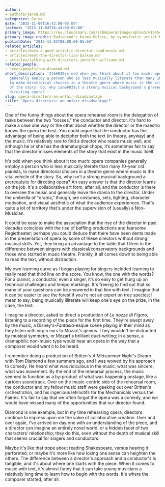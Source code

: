 ```yaml
---
author:
- authors/jenna.md
categories: Op-ed
date: "2015-11-04T16:42:00-05:00"
lastmod: "2015-11-04T16:44:00-05:00"
primary_image: https://res.cloudinary.com/schmopera/image/upload/v1545409169/media/webhook-uploads/1446673347437/2015-11-04---DirectorMusic.jpg.jpg
primary_image_credit: Radiohead's Karma Police, by synesthetic artist Melissa McCracken.
publishDate: "2015-11-05T08:00:00-05:00"
related_articles:
- articles/does-a-good-artistic-director-read-music.md
- articles/meet-the-director-liza-balkan.md
- articles/talking-with-directors-jennifer-williams.md
related_people:
- scene/people/tom-diamond.md
short_description: 'It&#039;s odd when you think about it too much: opera companies
  generally employ a person who is less musically literate than many 10-year old pianists,
  to make directorial choices in a theatre genre where music is the vital vehicle
  of the story. So, why isn&#039;t a strong musical background a prerequisite for
  directing opera? '
slug: opera-directors-an-unfair-disadvantage
title: 'Opera directors: an unfair disadvantage?'
---
```


One of the funny things about the opera rehearsal room is the delegation of tasks between the two "bosses," the conductor and director. It's hard to make a case one way or the other about whether the director or the maestro knows the opera the best. You could argue that the conductor has the advantage of being able to decipher both the text (in theory, anyway) and the music. It’s relatively rare to find a director who reads music well, and although he or she has the dramaturgical chops, it’s sometimes fair to say that the director misses elements of the story that exist in the music itself.

It's odd when you think about it too much: opera companies generally employ a person who is less musically literate than many 10-year old pianists, to make directorial choices in a theatre genre where music is the vital vehicle of the story. So, why isn't a strong musical background a prerequisite for directing opera? An easy answer is that the director learns on the job. It's a collaborative art form, after all, and the conductor is there to oversee the music and generally leave the drama to the director. Under the umbrella of "drama," though, are costumes, sets, lighting, character motivation, and visual aesthetic of what the audience experiences. That's quite a lot of territory that's under the supervision of (usually) a Non-Musician.

It could be easy to make the association that the rise of the director in past decades coincides with the rise of baffling productions and fearsome Regietheater; perhaps you could deduce that there have been dents made in the presentation of opera by some of these directors without strong musical skills. Yet, they bring an advantage to the table that I liken to the difference between singers with classical/conservatory backgrounds and those who started in music theatre. Frankly, it all comes down to being able to read the text, without distraction.

My own learning curve as I began playing for singers included learning to really read that third line on the score. You know, the one with the words? For a pianist, a conductor, even a singer, it’s so easy to get hung up on technical challenges and tempo markings. It's freeing to find out that so many of your questions can be answered in that line with text. I imagine that it can be easier to see the forest if you're not an expert on tree species; I mean to say, being musically illiterate will keep one's eye on the prize, in the case, the text.

I imagine a director, asked to direct a production of *Le nozze di Figaro*, listening to a recording of the piece for the first time. They're swept away by the music, a Disney's-*Fantasia*-esque scene playing in their mind as they listen with virgin ears to Mozart's genius. They wouldn't be distracted by musical symmetry, or Mozart's brilliant duet-writing; in a sense, a dramaphilic non-music type would hear an opera in the way that a composer would want it to be heard.

I remember doing a production of Britten's *A Midsummer Night's Dream* with Tom Diamond a few summers ago, and I was wowed by his approach to comedy. He heard what was ridiculous in the music, what was sincere, what was movement. By the end of the rehearsal process, the music seemed to function as a by-product of what was happening onstage, like a cartoon soundtrack. Over on the music-centric side of the rehearsal room, the conductor and my fellow music staff were geeking out over Britten's orchestration, and his ingenious letimotifs for the Mechanicals versus the Fairies. It's fair to say that we often forgot the opera was a comedy, and we would have missed many of the opportunities that our director found.

Diamond is one example, but in my time rehearsing opera, directors continue to impress upon me the value of collaborative creation. Over and over again, I've arrived on day one with an understanding of the piece, and a director can imagine an entirely novel world, or a hidden facet of two characters' relationship; they do this, even without the depth of musical skill that seems crucial for singers and conductors.

Maybe it's like that trope about reading Shakespeare, versus hearing it performed; or maybe it's more like how losing one sense can heighten the others. The difference between a director's approach and a conductor's is tangible, and it's about where one starts with the piece. When it comes to music with text, it's almost funny that it can take young musicians a relatively long time to learn how to begin with the words. It's where the composer started, after all.
